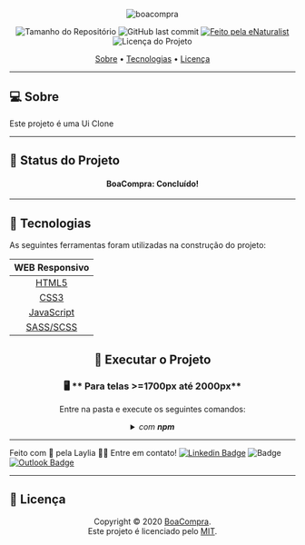 <p align="center">
  <img alt="boacompra" src="https://uploaddeimagens.com.br/images/002/985/825/full/not-found.png?1606850157 width="500px"/>
<p>

<p align="center"> 
  <img alt="Tamanho do Repositório" src="https://img.shields.io/github/repo-size/rafaelfachinelli/eNaturalist?color=219653&style=for-the-badge">
  <img alt="GitHub last commit" src="https://img.shields.io/github/last-commit/rafaelfachinelli/eNaturalist?color=219653&style=for-the-badge">
  <a href="https://github.com/rafaelfachinelli">
    <img alt="Feito pela eNaturalist" src="https://img.shields.io/badge/Team-eNaturalist-%219653?color=219653&style=for-the-badge">
  </a>
  <img alt="Licença do Projeto" src="https://img.shields.io/github/license/rafaelfachinelli/Proffy?color=219653&style=for-the-badge"/>
<p>

<p align="center">
 <a href="#computer-sobre">Sobre</a> •
 <a href="#hammer-tecnologias">Tecnologias</a> •
 <a href="#page_facing_up-licença">Licença</a>
</p>


---
## :computer: Sobre

Este projeto é uma Ui Clone

---
## :triangular_ruler: **Status do Projeto**

<h4 align="center"> 
	 BoaCompra: Concluído!
</h4>

---
## :hammer: **Tecnologias**

As seguintes ferramentas foram utilizadas na construção do projeto:

<div align="center">

|WEB Responsivo								
|:---:												
|[HTML5](https://developer.mozilla.org/pt-BR/docs/Web/HTML/HTML5)	
|[CSS3](https://developer.mozilla.org/pt-BR/docs/Archive/CSS3)		
|[JavaScript](https://www.javascript.com/)
|[SASS/SCSS](https://sass-lang.com/guide)

## :dvd: **Executar o Projeto**

### :desktop_computer: ** Para telas >=1700px até 2000px**

Entre na pasta e execute os seguintes comandos:

<details>
<summary><i>com <b>npm</b></i></summary>

```bash
# Instalar dependências
$ npm install

# Instalar Sass
$ npm Install Sass -G

# Iniciar Sass
$ sass --watch sass/main.scss/css:style.css
```
<details>
<summary><i>com <b>Yarn</b></i></summary>
	
```bash
# Instalar dependências
$ Yarn

# Instalar Sass
$ yarn add node-sass

# Iniciar Sass
$ sass --watch sass/main.scss/css:style.css
```

</div>

---

Feito com 💚 pela Laylia 👋🏽 Entre em contato!
[![Linkedin Badge](https://img.shields.io/badge/-LayliaDhenyfer-blue?style=flat-square&logo=Linkedin&logoColor=white&link=https://www.linkedin.com/in/laylia-dhennyfe-74b119197/)](https://www.linkedin.com/in/laylia-dhenyfer-74b119197) 
![Badge](https://img.shields.io/github/followers/LayDhenyfer?label=SIGA%20ME&style=social)
[![Outlook Badge](https://img.shields.io/badge/-layliadhenyfer@outlook.com-D14836?style=flat-square&logo=gmail&logoColor=white&link=mailto:layliadhenyfer@outlook.com)](mailto:layliadhenyfer@outlook.com)

</div>

---
## :page_facing_up: **Licença**

<div align="center">

Copyright © 2020 [BoaCompra](https://github.com/LayDhenyfer).<br />
Este projeto é licenciado pelo [MIT](./LICENSE).

</div>
